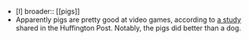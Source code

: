 - [l] broader:: [[pigs]]
- Apparently pigs are pretty good at video games, according to [a study](https://www.huffpost.com/entry/pigs-play-video-games_n_6026b303c5b6741597e1a3ac) shared in the Huffington Post. Notably, the pigs did better than a dog. 